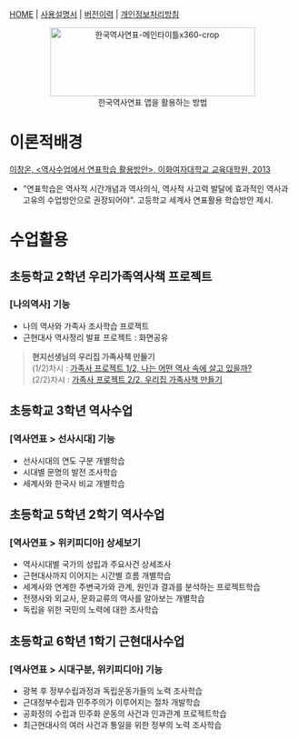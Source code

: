 [HOME](https://mcnorton.github.io/korea_history) | 
[사용설명서](https://mcnorton.github.io/korea_history/wiki) | 
[버전이력](https://mcnorton.github.io/korea_history/history) |
[개인정보처리방침](https://mcnorton.github.io/korea_history/privacy)
  
<p align="center">
  <img width="360" height="121" alt="한국역사연표-메인타이틀x360-crop" src="https://github.com/user-attachments/assets/8358437a-1518-43b7-b148-2effc81265aa" /><br />
  한국역사연표 앱을 활용하는 방법
</p>

# 이론적배경

[이창온, <역사수업에서 연표학습 활용방안>, 이화여자대학교 교육대학원, 2013](https://dspace.ewha.ac.kr/handle/2015.oak/204649)
- "연표학습은 역사적 시간개념과 역사의식, 역사적 사고력 발달에 효과적인 역사과 고유의 수업방안으로 권장되어야". 고등학교 세계사 연표활용 학습방안 제시.
  
# 수업활용

## 초등학교 2학년 우리가족역사책 프로젝트

### [나의역사] 기능
- 나의 역사와 가족사 조사학습 프로젝트
- 근현대사 역사정리 발표 프로젝트 : 화면공유

> **현지선생님의 우리집 가족사책 만들기**  
> (1/2)차시 : [가족사 프로젝트 1/2, 나는 어떤 역사 속에 살고 있을까?](https://blog.naver.com/vpdgk123/223602229799)  
> (2/2)차시 : [가족사 프로젝트 2/2. 우리집 가족사책 만들기](https://blog.naver.com/vpdgk123/223602263831)

## 초등학교 3학년 역사수업

### [역사연표 > 선사시대] 기능
- 선사시대의 연도 구분 개별학습
- 시대별 문명의 발전 조사학습
- 세계사와 한국사 비교 개별학습

## 초등학교 5학년 2학기 역사수업

### [역사연표 > 위키피디아] 상세보기
- 역사시대별 국가의 성립과 주요사건 상세조사
- 근현대사까지 이어지는 시간별 흐름 개별학습
- 세계사와 연계한 주변국가와 관계, 원인과 결과를 분석하는 프로젝트학습
- 전쟁사와 외교사, 문화교류의 역사를 알아보는 개별학습
- 독립을 위한 국민의 노력에 대한 조사학습

## 초등학교 6학년 1학기 근현대사수업

### [역사연표 > 시대구분, 위키피디아] 기능
- 광복 후 정부수립과정과 독립운동가들의 노력 조사학습
- 근대정부수립과 민주주의가 이루어지는 절차 개발학습 
- 공화정의 수립과 민주화 운동의 사건과 인과관계 프로젝트학습 
- 최근현대사의 여러 사건과 통일을 위한 정부의 노력 조사학습

